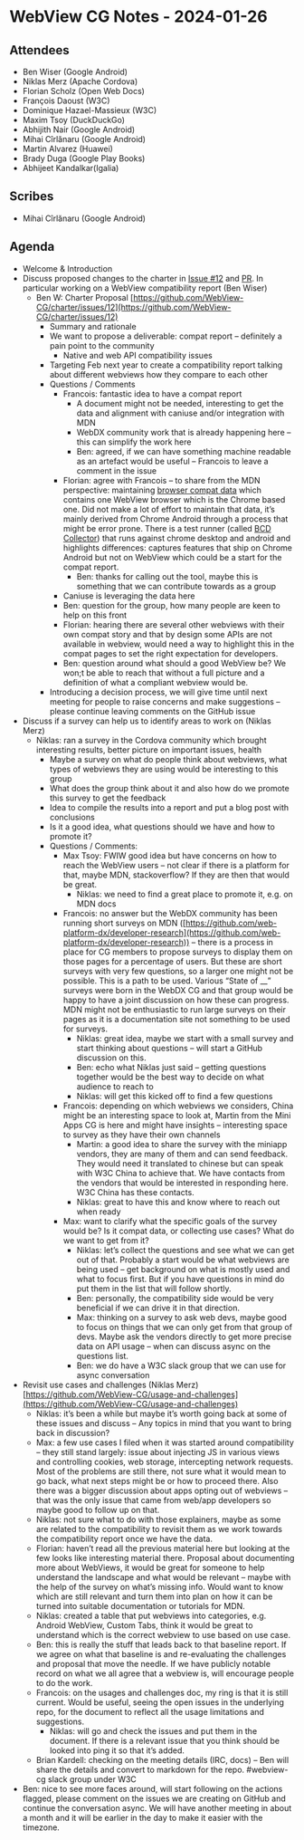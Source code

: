 # WebView CG Notes - 2024-01-26

## Attendees

* Ben Wiser (Google Android)
* Niklas Merz (Apache Cordova)
* Florian Scholz (Open Web Docs)
* François Daoust (W3C)
* Dominique Hazael-Massieux (W3C)
* Maxim Tsoy (DuckDuckGo)
* Abhijith Nair (Google Android)
* Mihai Cîrlănaru (Google Android)
* Martin Alvarez (Huawei)
* Brady Duga (Google Play Books)
* Abhijeet Kandalkar(Igalia)

## Scribes

* Mihai Cîrlănaru  (Google Android)

## Agenda

* Welcome & Introduction
* Discuss proposed changes to the charter in [Issue #12](https://github.com/WebView-CG/charter/issues/12) and [PR](https://github.com/WebView-CG/charter/pull/13). In particular working on a WebView compatibility report (Ben Wiser)
    * Ben W: Charter Proposal [https://github.com/WebView-CG/charter/issues/12](https://github.com/WebView-CG/charter/issues/12) 
        * Summary and rationale
        * We want to propose a deliverable: compat report – definitely a pain point to the community
            * Native and web API compatibility issues
        * Targeting Feb next year to create a compatibility report talking about different webviews how they compare to each other
        * Questions / Comments
            * Francois: fantastic idea to have a compat report
                * A document might not be needed, interesting to get the data and alignment with caniuse and/or integration with MDN
                * WebDX community work that is already happening here – this can simplify the work here
                * Ben: agreed, if we can have something machine readable as an artefact would be useful – Francois to leave a comment in the issue
            * Florian: agree with Francois – to share from the MDN perspective: maintaining [browser compat data](https://github.com/mdn/browser-compat-data) which contains one WebView browser which is the Chrome based one. Did not make a lot of effort to maintain that data, it’s mainly derived from Chrome Android through a process that might be error prone. There is a test runner (called [BCD Collector](https://github.com/openwebdocs/mdn-bcd-collector)) that runs against chrome desktop and android and highlights differences: captures features that ship on Chrome Android but not on WebView which could be a start for the compat report.
                * Ben: thanks for calling out the tool, maybe this is something that we can contribute towards as a group
            * Caniuse is leveraging the data here
            * Ben: question for the group, how many people are keen to help on this front
            * Florian: hearing there are several other webviews with their own compat story and that by design some APIs are not available in webview, would need a way to highlight this in the compat pages to set the right expectation for developers.
            * Ben: question around what should a good WebView be? We won;t be able to reach that without a full picture and a definition of what a compliant webview would be.
        * Introducing a decision process, we will give time until next meeting for people to raise concerns and make suggestions – please continue leaving comments on the GitHub issue
* Discuss if a survey can help us to identify areas to work on (Niklas Merz)
    * Niklas: ran a survey in the Cordova community which brought interesting results, better picture on important issues, health
        * Maybe a survey on what do people think about webviews, what types of webviews they are using would be interesting to this group
        * What does the group think about it and also how do we promote this survey to get the feedback
        * Idea to compile the results into a report and put a blog post with conclusions
        * Is it a good idea, what questions should we have and how to promote it?
        * Questions / Comments:
            * Max Tsoy: FWIW good idea but have concerns on how to reach the WebView users – not clear if there is a platform for that, maybe MDN, stackoverflow? If they are then that would be great.
                * Niklas: we need to find a great place to promote it, e.g. on MDN docs
            * Francois: no answer but the WebDX community has been running short surveys on MDN ([https://github.com/web-platform-dx/developer-research](https://github.com/web-platform-dx/developer-research))  – there is a process in place for CG members to propose surveys to display them on those pages for a percentage of users. But these are short surveys with very few questions, so a larger one might not be possible. This is a path to be used. Various “State of __” surveys were born in the WebDX CG and that group would be happy to have a joint discussion on how these can progress. MDN might not be enthusiastic to run large surveys on their pages as it is a documentation site not something to be used for surveys.
                * Niklas: great idea, maybe we start with a small survey and start thinking about questions – will start a GitHub discussion on this.
                * Ben: echo what Niklas just said – getting questions together would be the best way to decide on what audience to reach to
                * Niklas: will get this kicked off to find a few questions
            * Francois: depending on which webviews we considers, China might be an interesting space to look at, Martin from the Mini Apps CG is here and might have insights – interesting space to survey as they have their own channels
                * Martin: a good idea to share the survey with the miniapp vendors, they are many of them and can send feedback. They would need it translated to chinese but can speak with W3C China to achieve that. We have contacts from the vendors that would be interested in responding here. W3C China has these contacts.
                * Niklas: great to have this and know where to reach out when ready
            * Max: want to clarify what the specific goals of the survey would be? Is it compat data, or collecting use cases? What do we want to get from it?
                * Niklas: let’s collect the questions and see what we can get out of that. Probably a start would be what webviews are being used – get background on what is mostly used and what to focus first. But if you have questions in mind do put them in the list that will follow shortly.
                * Ben: personally, the compatibility side would be very beneficial if we can drive it in that direction.
                * Max: thinking on a survey to ask web devs, maybe good to focus on things that we can only get from that group of devs. Maybe ask the vendors directly to get more precise data on API usage – when can discuss async on the questions list.
                * Ben: we do have a W3C slack group that we can use for async conversation
* Revisit use cases and challenges (Niklas Merz) [https://github.com/WebView-CG/usage-and-challenges](https://github.com/WebView-CG/usage-and-challenges)
    * Niklas: it’s been a while but maybe it’s worth going back at some of these issues and discuss – Any topics in mind that you want to bring back in discussion?
    * Max: a few use cases I filed when it was started around compatibility – they still stand largely: issue about injecting JS in various views and controlling cookies, web storage, intercepting network requests. Most of the problems are still there, not sure what it would mean to go back, what next steps might be or how to proceed there. Also there was a bigger discussion about apps opting out of webviews – that was the only issue that came from web/app developers so maybe good to follow up on that.
    * Niklas: not sure what to do with those explainers, maybe as some are related to the compatibility to revisit them as we work towards the compatibility report once we have the data.
    * Florian: haven’t read all the previous material here but looking at the few looks like interesting material there. Proposal about documenting more about WebViews, it would be great for someone to help understand the landscape and what would be relevant – maybe with the help of the survey on what’s missing info. Would want to know which are still relevant and turn them into plan on how it can be turned into suitable documentation or tutorials for MDN.
    * Niklas: created a table that put webviews into categories, e.g. Android WebView, Custom Tabs, think it would be great to understand which is the correct webview to use based on use case.
    * Ben: this is really the stuff that leads back to that baseline report. If we agree on what that baseline is and re-evaluating the challenges and proposal that move the needle. If we have publicly notable record on what we all agree that a webview is, will encourage people to do the work.
    * Francois: on the usages and challenges doc, my ring is that it is still current. Would be useful, seeing the open issues in the underlying repo, for the document to reflect all the usage limitations and suggestions.
        * Niklas: will go and check the issues and put them in the document. If there is a relevant issue that you think should be looked into ping it so that it’s added.
    * Brian Kardell: checking on the meeting details (IRC, docs) – Ben will share the details and convert to markdown for the repo. #webview-cg slack group under W3C
* Ben: nice to see more faces around, will start following on the actions flagged, please comment on the issues we are creating on GitHub and continue the conversation async. We will have another meeting in about a month and it will be earlier in the day to make it easier with the timezone.
